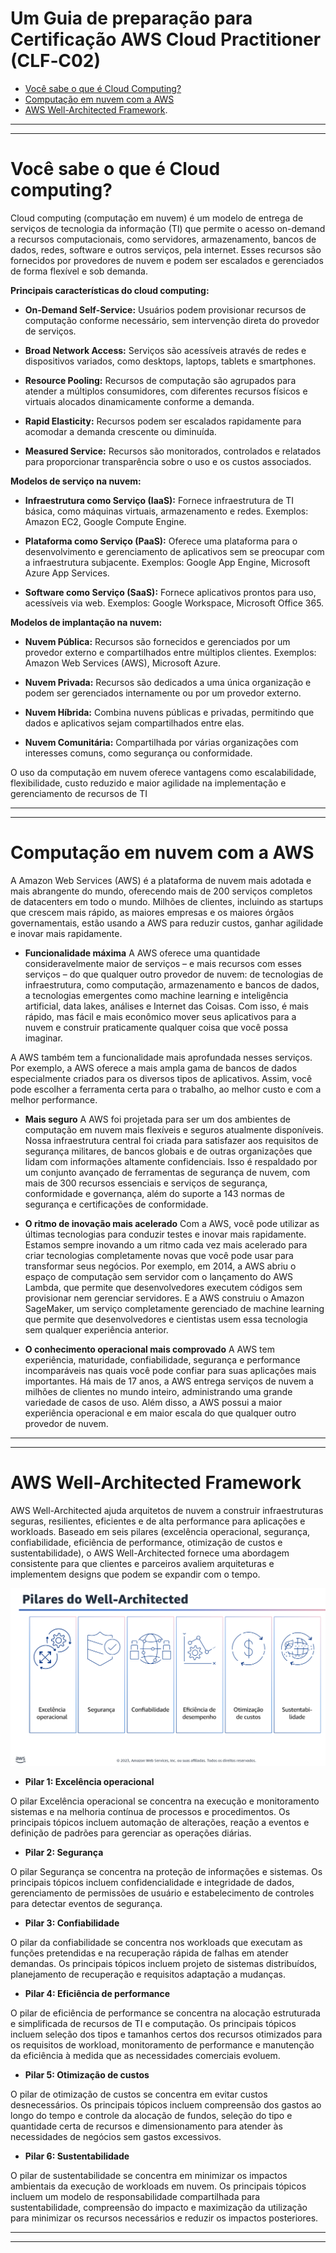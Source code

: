  # Um Guia de preparação para Certificação AWS Cloud Practitioner (CLF‐C02)

 - [Você sabe o que é Cloud Computing?](#você-sabe-o-que-é-cloud-computing?)
 - [Computação em nuvem com a AWS](#computação-em-nuvem-com-a-aws) 
 - [ AWS Well-Architected Framework](#aws-well-architected-framework).

---
---
# Você sabe o que é Cloud computing?

Cloud computing (computação em nuvem) é um modelo de entrega de serviços de tecnologia da informação (TI) que permite o acesso on-demand a recursos computacionais, como servidores, armazenamento, bancos de dados, redes, software e outros serviços, pela internet. Esses recursos são fornecidos por provedores de nuvem e podem ser escalados e gerenciados de forma flexível e sob demanda.

**Principais características do cloud computing:**

 - **On-Demand Self-Service:** Usuários podem provisionar recursos de computação conforme necessário, sem intervenção direta do provedor de serviços.

 - **Broad Network Access:** Serviços são acessíveis através de redes e dispositivos variados, como desktops, laptops, tablets e smartphones.

 - **Resource Pooling:** Recursos de computação são agrupados para atender a múltiplos consumidores, com diferentes recursos físicos e virtuais alocados dinamicamente conforme a demanda.

 - **Rapid Elasticity:** Recursos podem ser escalados rapidamente para acomodar a demanda crescente ou diminuída.

 - **Measured Service:** Recursos são monitorados, controlados e relatados para proporcionar transparência sobre o uso e os custos associados.

**Modelos de serviço na nuvem:**

 - **Infraestrutura como Serviço (IaaS):** Fornece infraestrutura de TI básica, como máquinas virtuais, armazenamento e redes. Exemplos: Amazon EC2, Google Compute Engine.

 - **Plataforma como Serviço (PaaS):** Oferece uma plataforma para o desenvolvimento e gerenciamento de aplicativos sem se preocupar com a infraestrutura subjacente. Exemplos: Google App Engine, Microsoft Azure App Services.

 - **Software como Serviço (SaaS):** Fornece aplicativos prontos para uso, acessíveis via web. Exemplos: Google Workspace, Microsoft Office 365.

**Modelos de implantação na nuvem:**

 - **Nuvem Pública:** Recursos são fornecidos e gerenciados por um provedor externo e compartilhados entre múltiplos clientes. Exemplos: Amazon Web Services (AWS), Microsoft Azure.

 - **Nuvem Privada:** Recursos são dedicados a uma única organização e podem ser gerenciados internamente ou por um provedor externo.

 - **Nuvem Híbrida:** Combina nuvens públicas e privadas, permitindo que dados e aplicativos sejam compartilhados entre elas.

 - **Nuvem Comunitária:** Compartilhada por várias organizações com interesses comuns, como segurança ou conformidade.

O uso da computação em nuvem oferece vantagens como escalabilidade, flexibilidade, custo reduzido e maior agilidade na implementação e gerenciamento de recursos de TI

---
---
# Computação em nuvem com a AWS

A Amazon Web Services (AWS) é a plataforma de nuvem mais adotada e mais abrangente do mundo, oferecendo mais de 200 serviços completos de datacenters em todo o mundo. Milhões de clientes, incluindo as startups que crescem mais rápido, as maiores empresas e os maiores órgãos governamentais, estão usando a AWS para reduzir custos, ganhar agilidade e inovar mais rapidamente.

 - **Funcionalidade máxima**
A AWS oferece uma quantidade consideravelmente maior de serviços – e mais recursos com esses serviços – do que qualquer outro provedor de nuvem: de tecnologias de infraestrutura, como computação, armazenamento e bancos de dados, a tecnologias emergentes como machine learning e inteligência artificial, data lakes, análises e Internet das Coisas. Com isso, é mais rápido, mas fácil e mais econômico mover seus aplicativos para a nuvem e construir praticamente qualquer coisa que você possa imaginar.

A AWS também tem a funcionalidade mais aprofundada nesses serviços. Por exemplo, a AWS oferece a mais ampla gama de bancos de dados especialmente criados para os diversos tipos de aplicativos. Assim, você pode escolher a ferramenta certa para o trabalho, ao melhor custo e com a melhor performance.

 - **Mais seguro**
A AWS foi projetada para ser um dos ambientes de computação em nuvem mais flexíveis e seguros atualmente disponíveis. Nossa infraestrutura central foi criada para satisfazer aos requisitos de segurança militares, de bancos globais e de outras organizações que lidam com informações altamente confidenciais. Isso é respaldado por um conjunto avançado de ferramentas de segurança de nuvem, com mais de 300 recursos essenciais e serviços de segurança, conformidade e governança, além do suporte a 143 normas de segurança e certificações de conformidade.

 - **O ritmo de inovação mais acelerado**
Com a AWS, você pode utilizar as últimas tecnologias para conduzir testes e inovar mais rapidamente. Estamos sempre inovando a um ritmo cada vez mais acelerado para criar tecnologias completamente novas que você pode usar para transformar seus negócios. Por exemplo, em 2014, a AWS abriu o espaço de computação sem servidor com o lançamento do AWS Lambda, que permite que desenvolvedores executem códigos sem provisionar nem gerenciar servidores. E a AWS construiu o Amazon SageMaker, um serviço completamente gerenciado de machine learning que permite que desenvolvedores e cientistas usem essa tecnologia sem qualquer experiência anterior.

 - **O conhecimento operacional mais comprovado**
A AWS tem experiência, maturidade, confiabilidade, segurança e performance incomparáveis nas quais você pode confiar para suas aplicações mais importantes. Há mais de 17 anos, a AWS entrega serviços de nuvem a milhões de clientes no mundo inteiro, administrando uma grande variedade de casos de uso. Além disso, a AWS possui a maior experiência operacional e em maior escala do que qualquer outro provedor de nuvem.

---
---
# AWS Well-Architected Framework

AWS Well-Architected ajuda arquitetos de nuvem a construir infraestruturas seguras, resilientes, eficientes e de alta performance para aplicações e workloads. Baseado em seis pilares (excelência operacional, segurança, confiabilidade, eficiência de performance, otimização de custos e sustentabilidade), o AWS Well-Architected fornece uma abordagem consistente para que clientes e parceiros avaliem arquiteturas e implementem designs que podem se expandir com o tempo.

![Os 6 Pilares](imagens/awspilares.png)

- <strong>Pilar 1: Excelência operacional</strong>
                          
 O pilar Excelência operacional se concentra na execução e monitoramento sistemas e na melhoria contínua de processos e procedimentos. Os principais tópicos incluem automação de alterações, reação a eventos e definição de padrões para gerenciar as operações diárias.
         
- <strong>Pilar 2: Segurança</strong>

 O pilar Segurança se concentra na proteção de informações e sistemas. Os principais tópicos incluem confidencialidade e integridade de dados, gerenciamento de permissões de usuário e estabelecimento de controles para detectar eventos de segurança.

- <strong>Pilar 3: Confiabilidade</strong>

 O pilar da confiabilidade se concentra nos workloads que executam as funções pretendidas e na recuperação rápida de falhas em atender demandas. Os principais tópicos incluem projeto de sistemas distribuídos, planejamento de recuperação e requisitos adaptação a mudanças.

- <strong>Pilar 4: Eficiência de performance</strong>

 O pilar de eficiência de performance se concentra na alocação estruturada e simplificada de recursos de TI e computação. Os principais tópicos incluem seleção dos tipos e tamanhos certos dos recursos otimizados para os requisitos de workload, monitoramento de performance e manutenção da eficiência à medida que as necessidades comerciais evoluem.

- <strong>Pilar 5: Otimização de custos</strong>

 O pilar de otimização de custos se concentra em evitar custos desnecessários. Os principais tópicos incluem compreensão dos gastos ao longo do tempo e controle da alocação de fundos, seleção do tipo e quantidade certa de recursos e dimensionamento para atender às necessidades de negócios sem gastos excessivos.

- <strong>Pilar 6: Sustentabilidade</strong>

 O pilar de sustentabilidade se concentra em minimizar os impactos ambientais da execução de workloads em nuvem. Os principais tópicos incluem um modelo de responsabilidade compartilhada para sustentabilidade, compreensão do impacto e maximização da utilização para minimizar os recursos necessários e reduzir os impactos posteriores. 

---
---
